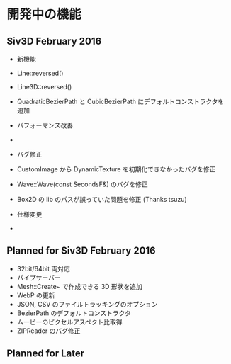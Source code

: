 ﻿# 開発中の機能

## Siv3D February 2016 
- 新機能
 - Line::reversed()
 - Line3D::reversed()
 - QuadraticBezierPath と CubicBezierPath にデフォルトコンストラクタを追加  
 
- パフォーマンス改善
 -  
- バグ修正
 - CustomImage から DynamicTexture を初期化できなかったバグを修正
 - Wave::Wave(const SecondsF&) のバグを修正
 - Box2D の lib のパスが誤っていた問題を修正 (Thanks tsuzu)

- 仕様変更
 -  
 
 ## Planned for Siv3D February 2016
- 32bit/64bit 両対応
- パイプサーバー
- Mesh::Create~ で作成できる 3D 形状を追加
- WebP の更新
- JSON, CSV のファイルトラッキングのオプション
- BezierPath のデフォルトコンストラクタ
- ムービーのピクセルアスペクト比取得
- ZIPReader のバグ修正
  
 ## Planned for Later
